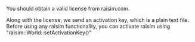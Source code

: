 You should obtain a valid license from raisim.com.

Along with the license, we send an activation key, which is a plain text file.
Before using any raisim functionality, you can activate raisim using "raisim::World::setActivationKey()"